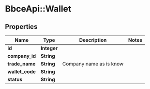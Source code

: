 # BbceApi::Wallet

## Properties
Name | Type | Description | Notes
------------ | ------------- | ------------- | -------------
**id** | **Integer** |  | 
**company_id** | **String** |  | 
**trade_name** | **String** | Company name as is know | 
**wallet_code** | **String** |  | 
**status** | **String** |  | 

